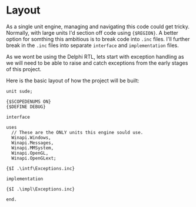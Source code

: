# Layout

As a single unit engine, managing and navigating this code could get tricky. Normally, with large units I'd section off code using `{$REGION}`. A better option for somthing this ambitious is to break code into `.inc` files.
I'll further break in the `.inc` files into separate `interface` and `implementation` files.

As we wont be using the Delphi RTL, lets start with exception handling as we will need to be able to raise and catch exceptions from the early stages of this project.

Here is the basic layout of how the project will be built:
```Delphi
unit sude;

{$SCOPEDENUMS ON}
{$DEFINE DEBUG}

interface

uses
  // These are the ONLY units this engine sould use.
  Winapi.Windows,
  Winapi.Messages,
  Winapi.MMSystem,
  Winapi.OpenGL,
  Winapi.OpenGLext;

{$I .\intf\Exceptions.inc}

implementation

{$I .\impl\Exceptions.inc}

end.
```
